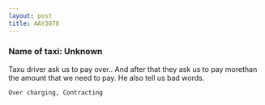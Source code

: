 ```yaml
---
layout: post
title: AAY3078
---
```


### Name of taxi: Unknown

Taxu driver ask us to pay over..  And after that they ask us to pay morethan the amount that we need to pay.  He also tell us bad words. 

```Over charging, Contracting```
